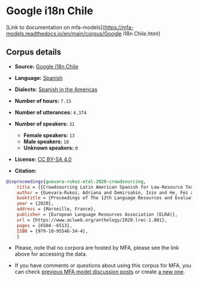 
# Google i18n Chile

[Link to documentation on mfa-models](https://mfa-models.readthedocs.io/en/main/corpus/Google i18n Chile.html)

## Corpus details

- **Source:** [Google i18n Chile](https://openslr.org/71/)
- **Language:** [Spanish](https://en.wikipedia.org/wiki/Spanish_language)
- **Dialects:** [Spanish in the Americas](https://en.wikipedia.org/wiki/Spanish_language_in_the_Americas)
- **Number of hours:** `7.15`
- **Number of utterances:** `4,374`
- **Number of speakers:** `31`
  - **Female speakers:** `13`
  - **Male speakers:** `18`
  - **Unknown speakers:** `0`
- **License:** [CC BY-SA 4.0](https://creativecommons.org/licenses/by-sa/4.0/)

- **Citation:**
```bibtex
@inproceedings{guevara-rukoz-etal-2020-crowdsourcing,
	title = {{Crowdsourcing Latin American Spanish for Low-Resource Text-to-Speech}},
	author = {Guevara-Rukoz, Adriana and Demirsahin, Isin and He, Fei and Chu, Shan-Hui Cathy and Sarin, Supheakmungkol and Pipatsrisawat, Knot and Gutkin, Alexander and Butryna, Alena and Kjartansson, Oddur},
	booktitle = {Proceedings of The 12th Language Resources and Evaluation Conference (LREC)},
	year = {2020},
	address = {Marseille, France},
	publisher = {European Language Resources Association (ELRA)},
	url = {https://www.aclweb.org/anthology/2020.lrec-1.801},
	pages = {6504--6513},
	ISBN = {979-10-95546-34-4},
	}
```

- Please, note that no corpora are hosted by MFA, please see the link above for accessing the data.

- If you have comments or questions about using this corpus for MFA, you can check [previous MFA model discussion posts](https://github.com/MontrealCorpusTools/mfa-models/discussions?discussions_q=Google+i18n+Chile) or create [a new one](https://github.com/MontrealCorpusTools/mfa-models/discussions/new).
